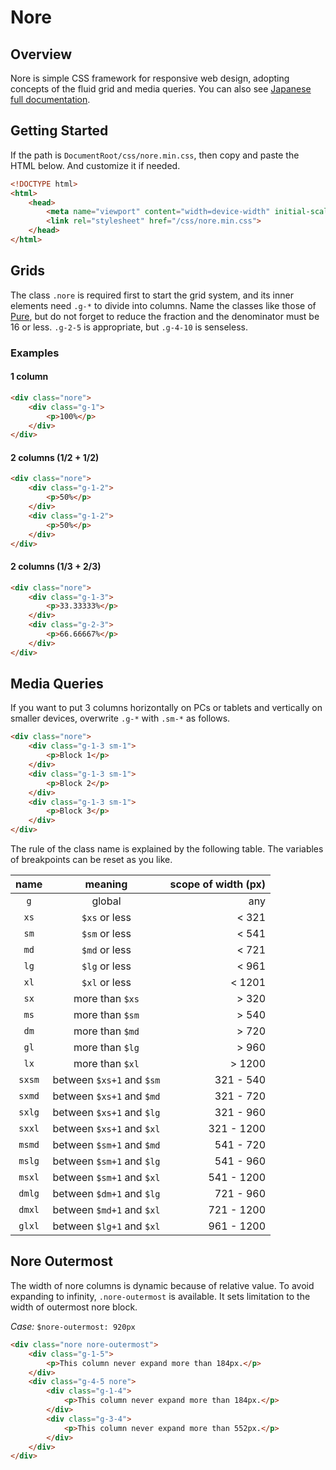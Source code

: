 # Nore

## Overview

Nore is simple CSS framework for responsive web design, adopting concepts of the fluid grid and media queries. You can also see [Japanese full documentation](http://wazly.net/app/nore).

## Getting Started

If the path is `DocumentRoot/css/nore.min.css`, then copy and paste the HTML below. And customize it if needed.

```html
<!DOCTYPE html>
<html>
    <head>
        <meta name="viewport" content="width=device-width" initial-scale="1" maximum-scale="1" user-scalable="no">
        <link rel="stylesheet" href="/css/nore.min.css">
    </head>
</html>
```

## Grids

The class `.nore` is required first to start the grid system, and its inner elements need `.g-*` to divide into columns.
Name the classes like those of [Pure](http://purecss.io/grids/), but do not forget to reduce the fraction and the denominator must be 16 or less.
`.g-2-5` is appropriate, but `.g-4-10` is senseless.

### Examples

#### 1 column

```html
<div class="nore">
    <div class="g-1">
        <p>100%</p>
    </div>
</div>
```

#### 2 columns (1/2 + 1/2)

```html
<div class="nore">
    <div class="g-1-2">
        <p>50%</p>
    </div>
    <div class="g-1-2">
        <p>50%</p>
    </div>
</div>
```

#### 2 columns (1/3 + 2/3)

```html
<div class="nore">
    <div class="g-1-3">
        <p>33.33333%</p>
    </div>
    <div class="g-2-3">
        <p>66.66667%</p>
    </div>
</div>
```

## Media Queries

If you want to put 3 columns horizontally on PCs or tablets and vertically on smaller devices, overwrite `.g-*` with `.sm-*` as follows.

```html
<div class="nore">
    <div class="g-1-3 sm-1">
        <p>Block 1</p>
    </div>
    <div class="g-1-3 sm-1">
        <p>Block 2</p>
    </div>
    <div class="g-1-3 sm-1">
        <p>Block 3</p>
    </div>
</div>
```

The rule of the class name is explained by the following table.
The variables of breakpoints can be reset as you like.

|name  |meaning                  |scope of width (px)|
|:----:|:-----------------------:|------------------:|
|`g`   |global                   |any                |
|`xs`  |`$xs` or less            |<  321             |
|`sm`  |`$sm` or less            |<  541             |
|`md`  |`$md` or less            |<  721             |
|`lg`  |`$lg` or less            |<  961             |
|`xl`  |`$xl` or less            |< 1201             |
|`sx`  |more than `$xs`          |>  320             |
|`ms`  |more than `$sm`          |>  540             |
|`dm`  |more than `$md`          |>  720             |
|`gl`  |more than `$lg`          |>  960             |
|`lx`  |more than `$xl`          |>  1200            |
|`sxsm`|between `$xs+1` and `$sm`|321 -  540         |
|`sxmd`|between `$xs+1` and `$md`|321 -  720         |
|`sxlg`|between `$xs+1` and `$lg`|321 -  960         |
|`sxxl`|between `$xs+1` and `$xl`|321 - 1200         |
|`msmd`|between `$sm+1` and `$md`|541 -  720         |
|`mslg`|between `$sm+1` and `$lg`|541 -  960         |
|`msxl`|between `$sm+1` and `$xl`|541 - 1200         |
|`dmlg`|between `$dm+1` and `$lg`|721 -  960         |
|`dmxl`|between `$md+1` and `$xl`|721 - 1200         |
|`glxl`|between `$lg+1` and `$xl`|961 - 1200         |

## Nore Outermost

The width of nore columns is dynamic because of relative value. To avoid expanding to infinity, `.nore-outermost` is available. It sets limitation to the width of outermost nore block.

*Case:* `$nore-outermost: 920px`

```html
<div class="nore nore-outermost">
    <div class="g-1-5">
        <p>This column never expand more than 184px.</p>
    </div>
    <div class="g-4-5 nore">
        <div class="g-1-4">
            <p>This column never expand more than 184px.</p>
        </div>
        <div class="g-3-4">
            <p>This column never expand more than 552px.</p>
        </div>
    </div>
</div>
```
